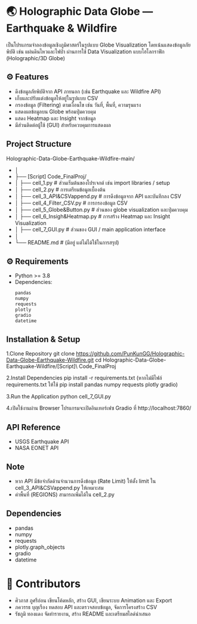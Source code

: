 # 🌏 Holographic Data Globe — Earthquake & Wildfire
เป็นโปรแกรมจำลองข้อมูลเชิงภูมิศาสตร์ในรูปแบบ Globe Visualization โดยเน้นแสดงข้อมูลภัยพิบัติ เช่น แผ่นดินไหวและไฟป่า ผ่านการใช้ Data Visualization แบบโฮโลกราฟิก (Holographic/3D Globe)

## ⚙️ Features
- ดึงข้อมูลภัยพิบัติจาก API ภายนอก (เช่น Earthquake และ Wildfire API)
- เก็บและปรับแต่งข้อมูลให้อยู่ในรูปแบบ CSV
- กรองข้อมูล (Filtering) ตามเงื่อนไข เช่น วันที่, พื้นที่, ความรุนแรง
- แสดงผลข้อมูลบน Globe พร้อมปุ่มควบคุม
- แสดง Heatmap และ Insight จากข้อมูล
- มีส่วนติดต่อผู้ใช้ (GUI) สำหรับควบคุมการแสดงผล

## Project Structure
Holographic-Data-Globe-Earthquake-Wildfire-main/
- │
- ├── [Script] Code_FinalProj/
- │   ├── cell_1.py                # ส่วนเริ่มต้นของโปรเจกต์ เช่น import libraries / setup
- │   ├── cell_2.py                # การเตรียมข้อมูลเบื้องต้น
- │   ├── cell_3_API&CSVappend.py  # การดึงข้อมูลจาก API และบันทึกลง CSV
- │   ├── cell_4_Filter_CSV.py     # การกรองข้อมูล CSV
- │   ├── cell_5_Globe&Button.py   # ส่วนของ globe visualization และปุ่มควบคุม
- │   ├── cell_6_Insigh&Heatmap.py # การสร้าง Heatmap และ Insight Visualization
- │   ├── cell_7_GUI.py            # ส่วนของ GUI / main application interface
- │
- └── README.md                    # (มีอยู่ แต่ไม่ได้ใช้ในการสรุป)

## ⚙️ Requirements

- Python >= 3.8  
- Dependencies:
  ```bash
  pandas
  numpy
  requests
  plotly
  gradio
  datetime

## Installation & Setup
1.Clone Repository
 git clone https://github.com/PunKunGG/Holographic-Data-Globe-Earthquake-Wildfire.git
 cd Holographic-Data-Globe-Earthquake-Wildfire/[Script]\ Code_FinalProj

2.Install Dependencies
 pip install -r requirements.txt
(หากไม่มีไฟล์ requirements.txt ให้ใช้ pip install pandas numpy requests plotly gradio)

3.Run the Application
 python cell_7_GUI.py

4.เปิดใช้งานผ่าน Browser
โปรแกรมจะเปิดอินเทอร์เฟซ Gradio ที่ http://localhost:7860/

## API Reference
- USGS Earthquake API
- NASA EONET API

## Note
- หาก API มีข้อจำกัดด้านจำนวนการดึงข้อมูล (Rate Limit) ให้ตั้ง limit ใน cell_3_API&CSVappend.py ให้เหมาะสม
- ค่าพื้นที่ (REGIONS) สามารถเพิ่มได้ใน cell_2.py

## Dependencies
- pandas
- numpy
- requests
- plotly.graph_objects
- gradio
- datetime

# 🧩 Contributors
- ศิวภาส ภูศรีอ่อน	  เขียนโค้ดหลัก, สร้าง GUI, เขียนระบบ Animation และ Export
- ภควรรธ บุญเรือง  ทดสอบ API และตรวจสอบข้อมูล, จัดการโครงสร้าง CSV
- รัชภูมิ ทองแดง   จัดทำรายงาน, สร้าง README และเตรียมสไลด์นำเสนอ
